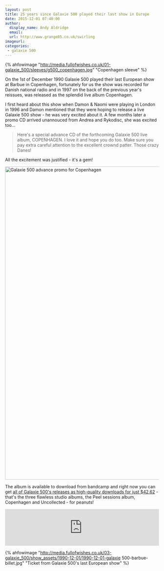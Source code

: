 ```yaml
---
layout: post
title: 25 years since Galaxie 500 played their last show in Europe
date: 2015-12-01 07:40:00
author:
  display_name: Andy Aldridge
  email: 
  url: http://www.grange85.co.uk/swirling
imageurl: 
categories:
 - galaxie 500
---
```

{% ahfowimage "http://media.fullofwishes.co.uk/01-galaxie_500/sleeves/g500_copenhagen.jpg" "Copenhagen sleeve" %}
<p class="lead">On the 1st of December 1990 Galaxie 500 played their last European show at Barbue in Copenhagen, fortunately for us the show was recorded for Danish national radio and in 1997 on the back of the previous year's reissues, was released as the splendid live album Copenhagen.</p>

<p>I first heard about this show when Damon & Naomi were playing in London in 1996 and Damon mentioned that they were hoping to release a live Galaxie 500 show - he was very excited about it. A few months later a promo CD arrived unannouced from Andrea and Rykodisc, she was excited too&hellip;</p>

<blockquote>Here's a special advance CD of the forthcoming Galaxie 500 live album, COPENHAGEN. I love it and hope you do too. Make sure you pay extra careful attention to the excellent crownd patter. Those crazy Danes!</blockquote>

<p>All the excitement was justified - it's a gem!</p>

<a data-flickr-embed="true"  href="https://www.flickr.com/photos/grange85/23405696346/in/dateposted-public/" title="Galaxie 500 advance promo for Copenhagen"><img src="https://farm1.staticflickr.com/748/23405696346_91b52f7996_b.jpg" width="768" height="1024" alt="Galaxie 500 advance promo for Copenhagen"></a><script async src="//embedr.flickr.com/assets/client-code.js" charset="utf-8"></script>

<p>The album is available to download from bandcamp and right now you can get <a href="https://galaxie500.bandcamp.com/album/copenhagen-live#buyFullDiscography">all of Galaxie 500's releases as high-quality downloads for just $42.62</a> - that's the three flawless studio albums, the Peel sessions album, Copenhagen and Uncollected - for peanuts!</p>

<iframe style="border: 0; width: 100%; height: 120px;" src="https://bandcamp.com/EmbeddedPlayer/album=3510813574/size=large/bgcol=ffffff/linkcol=0687f5/tracklist=false/artwork=small/transparent=true/" seamless><a href="http://galaxie500.bandcamp.com/album/copenhagen-live">Copenhagen (live) by Galaxie 500</a></iframe>

{% ahfowimage "http://media.fullofwishes.co.uk/03-galaxie_500/show_assets/1990-12-01/1990-12-01-galaxie 500-barbue-billet.jpg" "Ticket from Galaxie 500's last European show" %}